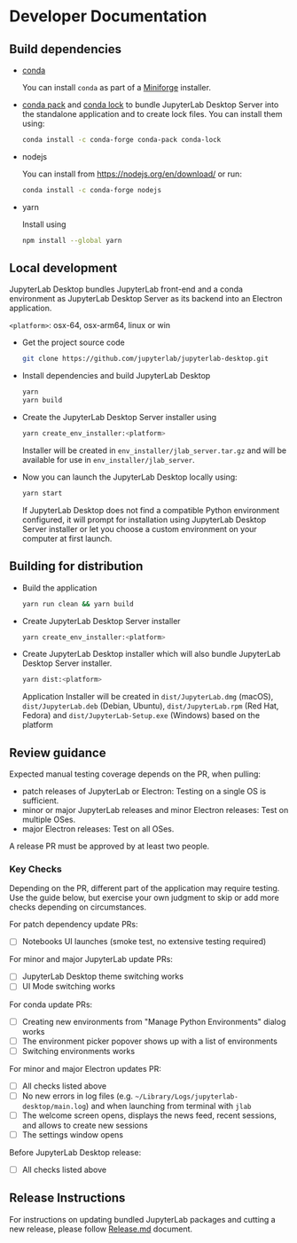 # Developer Documentation

## Build dependencies

- [conda](https://docs.conda.io)

  You can install `conda` as part of a [Miniforge](https://github.com/conda-forge/miniforge) installer.

- [conda pack](https://github.com/conda/conda-pack) and [conda lock](https://github.com/conda/conda-lock) to bundle JupyterLab Desktop Server into the standalone application and to create lock files. You can install them using:

  ```bash
  conda install -c conda-forge conda-pack conda-lock
  ```

- nodejs

  You can install from https://nodejs.org/en/download/ or run:

  ```bash
  conda install -c conda-forge nodejs
  ```

- yarn

  Install using

  ```bash
  npm install --global yarn
  ```

## Local development

JupyterLab Desktop bundles JupyterLab front-end and a conda environment as JupyterLab Desktop Server as its backend into an Electron application.

`<platform>`: osx-64, osx-arm64, linux or win

- Get the project source code

  ```bash
  git clone https://github.com/jupyterlab/jupyterlab-desktop.git
  ```

- Install dependencies and build JupyterLab Desktop

  ```bash
  yarn
  yarn build
  ```

- Create the JupyterLab Desktop Server installer using

  ```bash
  yarn create_env_installer:<platform>
  ```

  Installer will be created in `env_installer/jlab_server.tar.gz` and will be available for use in `env_installer/jlab_server`.

- Now you can launch the JupyterLab Desktop locally using:

  ```bash
  yarn start
  ```

  If JupyterLab Desktop does not find a compatible Python environment configured, it will prompt for installation using JupyterLab Desktop Server installer or let you choose a custom environment on your computer at first launch.

## Building for distribution

- Build the application

  ```bash
  yarn run clean && yarn build
  ```

- Create JupyterLab Desktop Server installer

  ```bash
  yarn create_env_installer:<platform>
  ```

- Create JupyterLab Desktop installer which will also bundle JupyterLab Desktop Server installer.

  ```bash
  yarn dist:<platform>
  ```

  Application Installer will be created in `dist/JupyterLab.dmg` (macOS), `dist/JupyterLab.deb` (Debian, Ubuntu), `dist/JupyterLab.rpm` (Red Hat, Fedora) and `dist/JupyterLab-Setup.exe` (Windows) based on the platform

## Review guidance

Expected manual testing coverage depends on the PR, when pulling:

- patch releases of JupyterLab or Electron: Testing on a single OS is sufficient.
- minor or major JupyterLab releases and minor Electron releases: Test on multiple OSes.
- major Electron releases: Test on all OSes.

A release PR must be approved by at least two people.

### Key Checks

Depending on the PR, different part of the application may require testing. Use the guide below, but exercise your own judgment to skip or add more checks depending on circumstances.

For patch dependency update PRs:

- [ ] Notebooks UI launches (smoke test, no extensive testing required)

For minor and major JupyterLab update PRs:

- [ ] JupyterLab Desktop theme switching works
- [ ] UI Mode switching works

For conda update PRs:

- [ ] Creating new environments from "Manage Python Environments" dialog works
- [ ] The environment picker popover shows up with a list of environments
- [ ] Switching environments works

For minor and major Electron updates PR:

- [ ] All checks listed above
- [ ] No new errors in log files (e.g. `~/Library/Logs/jupyterlab-desktop/main.log`) and when launching from terminal with `jlab`
- [ ] The welcome screen opens, displays the news feed, recent sessions, and allows to create new sessions
- [ ] The settings window opens

Before JupyterLab Desktop release:

- [ ] All checks listed above

## Release Instructions

For instructions on updating bundled JupyterLab packages and cutting a new release, please follow [Release.md](Release.md) document.
